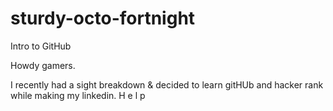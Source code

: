 # sturdy-octo-fortnight
Intro to GitHub

Howdy gamers.

I recently had a sight breakdown & decided to learn gitHUb and hacker rank while making my linkedin.
H e l p
